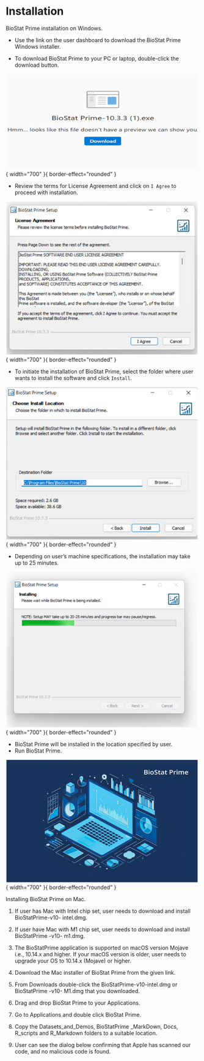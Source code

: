 # Installation
<tabs>
<tab title="Windows">

BioStat Prime installation on Windows.

*	Use the link on the user dashboard to download the BioStat Prime Windows installer.

*	To download BioStat Prime to your PC or laptop, double-click the download button.

![Installer of BioStat Prime](screenshots/image1.png){ width="700" }{ border-effect="rounded" }


*	Review the terms for License Agreement and click on `I Agree` to proceed with installation.


![License Agreement](screenshots/image2.png){ width="700" }{ border-effect="rounded" }


*	To initiate the installation of BioStat Prime, select the folder where user wants to install the software and click `Install`.


![Location for installation](screenshots/image3.png){ width="700" }{ border-effect="rounded" }


*	Depending on user’s machine specifications, the installation may take up to 25 minutes.


![Installing](screenshots/image4.png){ width="700" }{ border-effect="rounded" }


*	BioStat Prime will be installed in the location specified by user.
*   Run BioStat Prime.


![Logo](screenshots/image5.png){ width="700" }{ border-effect="rounded" }
</tab>

<tab title="Mac OS">

Installing BioStat Prime on Mac.

1.	If user has Mac with Intel chip set, user needs to download and install BioStatPrime-v10- intel.dmg.

2.	If user have Mac with M1 chip set, user needs to download and install BioStatPrime -v10- m1.dmg.

3.	The BioStatPrime application is supported on macOS version Mojave i.e., 10.14.x and higher. If your macOS version is older, user needs to upgrade your OS to 10.14.x (Mojave) or higher.

4.	Download the Mac installer of BioStat Prime from the given link.

5.	From Downloads double-click the BioStatPrime-v10-intel.dmg or BioStatPrime -v10- M1.dmg that you downloaded.

6.	Drag and drop BioStat Prime to your Applications.

7.	Go to Applications and double click BioStat Prime.

8.	Copy the Datasets_and_Demos, BioStatPrime _MarkDown, Docs, R_scripts and R_Markdown folders to a suitable location.

9.	User can see the dialog below confirming that Apple has scanned our code, and no malicious code is found.

</tab>
</tabs>